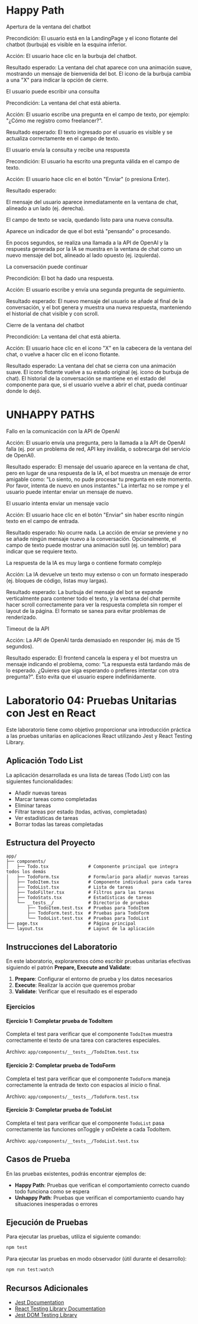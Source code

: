 # Happy Path
Apertura de la ventana del chatbot

Precondición: El usuario está en la LandingPage y el icono flotante del chatbot (burbuja) es visible en la esquina inferior.

Acción: El usuario hace clic en la burbuja del chatbot.

Resultado esperado: La ventana del chat aparece con una animación suave, mostrando un mensaje de bienvenida del bot. El icono de la burbuja cambia a una "X" para indicar la opción de cierre.

El usuario puede escribir una consulta

Precondición: La ventana del chat está abierta.

Acción: El usuario escribe una pregunta en el campo de texto, por ejemplo: "¿Cómo me registro como freelancer?".

Resultado esperado: El texto ingresado por el usuario es visible y se actualiza correctamente en el campo de texto.

El usuario envía la consulta y recibe una respuesta

Precondición: El usuario ha escrito una pregunta válida en el campo de texto.

Acción: El usuario hace clic en el botón "Enviar" (o presiona Enter).

Resultado esperado:

El mensaje del usuario aparece inmediatamente en la ventana de chat, alineado a un lado (ej. derecha).

El campo de texto se vacía, quedando listo para una nueva consulta.

Aparece un indicador de que el bot está "pensando" o procesando.

En pocos segundos, se realiza una llamada a la API de OpenAI y la respuesta generada por la IA se muestra en la ventana de chat como un nuevo mensaje del bot, alineado al lado opuesto (ej. izquierda).

La conversación puede continuar

Precondición: El bot ha dado una respuesta.

Acción: El usuario escribe y envía una segunda pregunta de seguimiento.

Resultado esperado: El nuevo mensaje del usuario se añade al final de la conversación, y el bot genera y muestra una nueva respuesta, manteniendo el historial de chat visible y con scroll.

Cierre de la ventana del chatbot

Precondición: La ventana del chat está abierta.

Acción: El usuario hace clic en el icono "X" en la cabecera de la ventana del chat, o vuelve a hacer clic en el icono flotante.

Resultado esperado: La ventana del chat se cierra con una animación suave. El icono flotante vuelve a su estado original (ej. icono de burbuja de chat). El historial de la conversación se mantiene en el estado del componente para que, si el usuario vuelve a abrir el chat, pueda continuar donde lo dejó.

# UNHAPPY PATHS
Fallo en la comunicación con la API de OpenAI

Acción: El usuario envía una pregunta, pero la llamada a la API de OpenAI falla (ej. por un problema de red, API key inválida, o sobrecarga del servicio de OpenAI).

Resultado esperado: El mensaje del usuario aparece en la ventana de chat, pero en lugar de una respuesta de la IA, el bot muestra un mensaje de error amigable como: "Lo siento, no pude procesar tu pregunta en este momento. Por favor, intenta de nuevo en unos instantes." La interfaz no se rompe y el usuario puede intentar enviar un mensaje de nuevo.

El usuario intenta enviar un mensaje vacío

Acción: El usuario hace clic en el botón "Enviar" sin haber escrito ningún texto en el campo de entrada.

Resultado esperado: No ocurre nada. La acción de enviar se previene y no se añade ningún mensaje nuevo a la conversación. Opcionalmente, el campo de texto puede mostrar una animación sutil (ej. un temblor) para indicar que se requiere texto.

La respuesta de la IA es muy larga o contiene formato complejo

Acción: La IA devuelve un texto muy extenso o con un formato inesperado (ej. bloques de código, listas muy largas).

Resultado esperado: La burbuja del mensaje del bot se expande verticalmente para contener todo el texto, y la ventana del chat permite hacer scroll correctamente para ver la respuesta completa sin romper el layout de la página. El formato se sanea para evitar problemas de renderizado.

Timeout de la API

Acción: La API de OpenAI tarda demasiado en responder (ej. más de 15 segundos).

Resultado esperado: El frontend cancela la espera y el bot muestra un mensaje indicando el problema, como: "La respuesta está tardando más de lo esperado. ¿Quieres que siga esperando o prefieres intentar con otra pregunta?". Esto evita que el usuario espere indefinidamente.


# Laboratorio 04: Pruebas Unitarias con Jest en React

Este laboratorio tiene como objetivo proporcionar una introducción práctica a las pruebas unitarias en aplicaciones React utilizando Jest y React Testing Library.

## Aplicación Todo List

La aplicación desarrollada es una lista de tareas (Todo List) con las siguientes funcionalidades:

- Añadir nuevas tareas
- Marcar tareas como completadas
- Eliminar tareas
- Filtrar tareas por estado (todas, activas, completadas)
- Ver estadísticas de tareas
- Borrar todas las tareas completadas

## Estructura del Proyecto

```
app/
├── components/
│   ├── Todo.tsx               # Componente principal que integra todos los demás
│   ├── TodoForm.tsx           # Formulario para añadir nuevas tareas
│   ├── TodoItem.tsx           # Componente individual para cada tarea
│   ├── TodoList.tsx           # Lista de tareas
│   ├── TodoFilter.tsx         # Filtros para las tareas
│   ├── TodoStats.tsx          # Estadísticas de tareas
│   └── __tests__/             # Directorio de pruebas
│       ├── TodoItem.test.tsx  # Pruebas para TodoItem
│       ├── TodoForm.test.tsx  # Pruebas para TodoForm
│       └── TodoList.test.tsx  # Pruebas para TodoList
├── page.tsx                   # Página principal
└── layout.tsx                 # Layout de la aplicación
```

## Instrucciones del Laboratorio

En este laboratorio, exploraremos cómo escribir pruebas unitarias efectivas siguiendo el patrón **Prepare, Execute and Validate**:

1. **Prepare**: Configurar el entorno de prueba y los datos necesarios
2. **Execute**: Realizar la acción que queremos probar
3. **Validate**: Verificar que el resultado es el esperado

### Ejercicios

#### Ejercicio 1: Completar prueba de TodoItem

Completa el test para verificar que el componente `TodoItem` muestra correctamente el texto de una tarea con caracteres especiales.

Archivo: `app/components/__tests__/TodoItem.test.tsx`

#### Ejercicio 2: Completar prueba de TodoForm

Completa el test para verificar que el componente `TodoForm` maneja correctamente la entrada de texto con espacios al inicio o final.

Archivo: `app/components/__tests__/TodoForm.test.tsx`

#### Ejercicio 3: Completar prueba de TodoList

Completa el test para verificar que el componente `TodoList` pasa correctamente las funciones onToggle y onDelete a cada TodoItem.

Archivo: `app/components/__tests__/TodoList.test.tsx`

## Casos de Prueba

En las pruebas existentes, podrás encontrar ejemplos de:

- **Happy Path**: Pruebas que verifican el comportamiento correcto cuando todo funciona como se espera
- **Unhappy Path**: Pruebas que verifican el comportamiento cuando hay situaciones inesperadas o errores

## Ejecución de Pruebas

Para ejecutar las pruebas, utiliza el siguiente comando:

```bash
npm test
```

Para ejecutar las pruebas en modo observador (útil durante el desarrollo):

```bash
npm run test:watch
```

## Recursos Adicionales

- [Jest Documentation](https://jestjs.io/docs/getting-started)
- [React Testing Library Documentation](https://testing-library.com/docs/react-testing-library/intro/)
- [Jest DOM Testing Library](https://github.com/testing-library/jest-dom)
